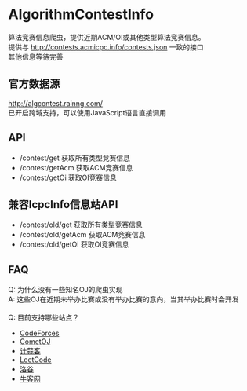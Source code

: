 # AlgorithmContestInfo
算法竞赛信息爬虫，提供近期ACM/OI或其他类型算法竞赛信息。<br/>
提供与 http://contests.acmicpc.info/contests.json 一致的接口<br/>
其他信息等待完善

## 官方数据源
http://algcontest.rainng.com/<br/>
已开启跨域支持，可以使用JavaScript语言直接调用

## API
* /contest/get 获取所有类型竞赛信息
* /contest/getAcm 获取ACM竞赛信息
* /contest/getOi 获取OI竞赛信息

## 兼容IcpcInfo信息站API
* /contest/old/get 获取所有类型竞赛信息
* /contest/old/getAcm 获取ACM竞赛信息
* /contest/old/getOi 获取OI竞赛信息

## FAQ
Q: 为什么没有一些知名OJ的爬虫实现<br/>
A: 这些OJ在近期未举办比赛或没有举办比赛的意向，当其举办比赛时会开发<br/>
<br/>
Q: 目前支持哪些站点？
* [CodeForces](https://codeforces.com/contests)
* [CometOJ](https://cometoj.com/contests)
* [计蒜客](https://nanti.jisuanke.com/contest)
* [LeetCode](https://leetcode.com/contest/)
* [洛谷](https://www.luogu.org/contest/list)
* [牛客网](https://ac.nowcoder.com/acm/home)
